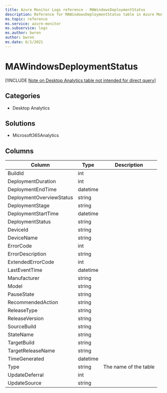 ```yaml
---
title: Azure Monitor Logs reference - MAWindowsDeploymentStatus
description: Reference for MAWindowsDeploymentStatus table in Azure Monitor Logs.
ms.topic: reference
ms.service: azure-monitor
ms.subservice: logs
ms.author: bwren
author: bwren
ms.date: 6/1/2021
---
```


# MAWindowsDeploymentStatus

[!INCLUDE [Note on Desktop Analytics table not intended for direct query](../../includes/azure-monitor-reference-ma-tables.md)]

## Categories

- Desktop Analytics
## Solutions

- Microsoft365Analytics




## Columns

|Column|Type|Description|
|---|---|---|
|BuildId|int||
|DeploymentDuration|int||
|DeploymentEndTime|datetime||
|DeploymentOverviewStatus|string||
|DeploymentStage|string||
|DeploymentStartTime|datetime||
|DeploymentStatus|string||
|DeviceId|string||
|DeviceName|string||
|ErrorCode|int||
|ErrorDescription|string||
|ExtendedErrorCode|int||
|LastEventTime|datetime||
|Manufacturer|string||
|Model|string||
|PauseState|string||
|RecommendedAction|string||
|ReleaseType|string||
|ReleaseVersion|string||
|SourceBuild|string||
|StateName|string||
|TargetBuild|string||
|TargetReleaseName|string||
|TimeGenerated|datetime||
|Type|string|The name of the table|
|UpdateDeferral|int||
|UpdateSource|string||
